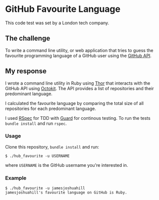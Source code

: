 GitHub Favourite Language
=========================

This code test was set by a London tech company.

The challenge
-------------

To write a command line utility, or web application that tries to guess the
favourite programming language of a GitHub user using the [GitHub API].

My response
-----------

I wrote a command line utility in Ruby using [Thor] that interacts with
the GitHub API using [Octokit]. The API provides a list of repositories
and their predominant language.

I calculated the favourite language by comparing the total size of all
repositories for each predominant language.

I used [RSpec] for TDD with [Guard] for continous testing. To run the tests
`bundle install` and run `rspec`.

### Usage

Clone this repository, `bundle install` and run:

```
$ ./hub_favourite -u USERNAME
```

where `USERNAME` is the GitHub username you're interested in.

### Example

```
$ ./hub_favourite -u jamesjoshuahill
jamesjoshuahill's favourite language on GitHub is Ruby.
```

  [GitHub API]: http://developer.github.com/
  [Thor]: http://whatisthor.com/
  [Octokit]: http://octokit.github.io/octokit.rb/
  [RSpec]: https://www.relishapp.com/rspec/rspec-core/docs
  [Guard]: http://guardgem.org/
